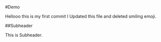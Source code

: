 #Demo

Hellooo this is my first commit 
I Updated this file and deleted smiling emoji.

##Subheader

This is Subheader.
